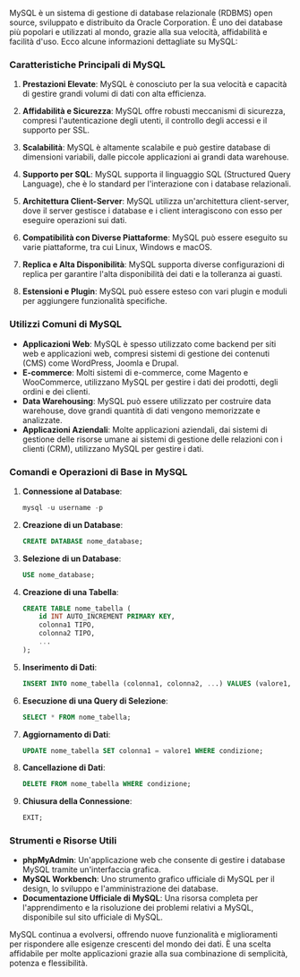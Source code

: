 MySQL è un sistema di gestione di database relazionale (RDBMS) open source, sviluppato e distribuito da Oracle Corporation. È uno dei database più popolari e utilizzati al mondo, grazie alla sua velocità, affidabilità e facilità d'uso. Ecco alcune informazioni dettagliate su MySQL:

### Caratteristiche Principali di MySQL

1. **Prestazioni Elevate**: MySQL è conosciuto per la sua velocità e capacità di gestire grandi volumi di dati con alta efficienza.
2. **Affidabilità e Sicurezza**: MySQL offre robusti meccanismi di sicurezza, compresi l'autenticazione degli utenti, il controllo degli accessi e il supporto per SSL.

3. **Scalabilità**: MySQL è altamente scalabile e può gestire database di dimensioni variabili, dalle piccole applicazioni ai grandi data warehouse.

4. **Supporto per SQL**: MySQL supporta il linguaggio SQL (Structured Query Language), che è lo standard per l'interazione con i database relazionali.

5. **Architettura Client-Server**: MySQL utilizza un'architettura client-server, dove il server gestisce i database e i client interagiscono con esso per eseguire operazioni sui dati.

6. **Compatibilità con Diverse Piattaforme**: MySQL può essere eseguito su varie piattaforme, tra cui Linux, Windows e macOS.

7. **Replica e Alta Disponibilità**: MySQL supporta diverse configurazioni di replica per garantire l'alta disponibilità dei dati e la tolleranza ai guasti.

8. **Estensioni e Plugin**: MySQL può essere esteso con vari plugin e moduli per aggiungere funzionalità specifiche.

### Utilizzi Comuni di MySQL

- **Applicazioni Web**: MySQL è spesso utilizzato come backend per siti web e applicazioni web, compresi sistemi di gestione dei contenuti (CMS) come WordPress, Joomla e Drupal.
- **E-commerce**: Molti sistemi di e-commerce, come Magento e WooCommerce, utilizzano MySQL per gestire i dati dei prodotti, degli ordini e dei clienti.
- **Data Warehousing**: MySQL può essere utilizzato per costruire data warehouse, dove grandi quantità di dati vengono memorizzate e analizzate.
- **Applicazioni Aziendali**: Molte applicazioni aziendali, dai sistemi di gestione delle risorse umane ai sistemi di gestione delle relazioni con i clienti (CRM), utilizzano MySQL per gestire i dati.

### Comandi e Operazioni di Base in MySQL

1. **Connessione al Database**:

   ```sql
   mysql -u username -p
   ```

2. **Creazione di un Database**:

   ```sql
   CREATE DATABASE nome_database;
   ```

3. **Selezione di un Database**:

   ```sql
   USE nome_database;
   ```

4. **Creazione di una Tabella**:

   ```sql
   CREATE TABLE nome_tabella (
       id INT AUTO_INCREMENT PRIMARY KEY,
       colonna1 TIPO,
       colonna2 TIPO,
       ...
   );
   ```

5. **Inserimento di Dati**:

   ```sql
   INSERT INTO nome_tabella (colonna1, colonna2, ...) VALUES (valore1, valore2, ...);
   ```

6. **Esecuzione di una Query di Selezione**:

   ```sql
   SELECT * FROM nome_tabella;
   ```

7. **Aggiornamento di Dati**:

   ```sql
   UPDATE nome_tabella SET colonna1 = valore1 WHERE condizione;
   ```

8. **Cancellazione di Dati**:

   ```sql
   DELETE FROM nome_tabella WHERE condizione;
   ```

9. **Chiusura della Connessione**:
   ```sql
   EXIT;
   ```

### Strumenti e Risorse Utili

- **phpMyAdmin**: Un'applicazione web che consente di gestire i database MySQL tramite un'interfaccia grafica.
- **MySQL Workbench**: Uno strumento grafico ufficiale di MySQL per il design, lo sviluppo e l'amministrazione dei database.
- **Documentazione Ufficiale di MySQL**: Una risorsa completa per l'apprendimento e la risoluzione dei problemi relativi a MySQL, disponibile sul sito ufficiale di MySQL.

MySQL continua a evolversi, offrendo nuove funzionalità e miglioramenti per rispondere alle esigenze crescenti del mondo dei dati. È una scelta affidabile per molte applicazioni grazie alla sua combinazione di semplicità, potenza e flessibilità.
